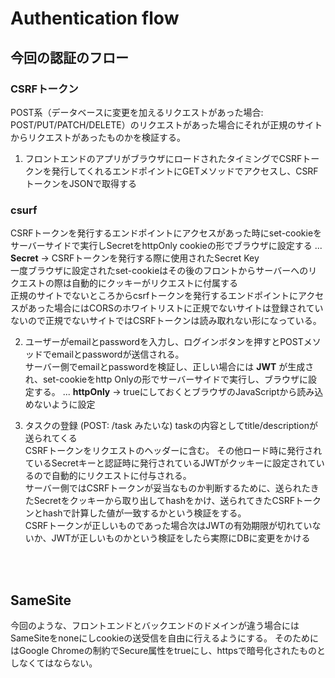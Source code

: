 # Authentication flow

## 今回の認証のフロー

### CSRFトークン
POST系（データベースに変更を加えるリクエストがあった場合: POST/PUT/PATCH/DELETE）のリクエストがあった場合にそれが正規のサイトからリクエストがあったものかを検証する。

1. フロントエンドのアプリがブラウザにロードされたタイミングでCSRFトークンを発行してくれるエンドポイントにGETメソッドでアクセスし、CSRFトークンをJSONで取得する
### __csurf__
CSRFトークンを発行するエンドポイントにアクセスがあった時にset-cookieをサーバーサイドで実行しSecretをhttpOnly cookieの形でブラウザに設定する
... __Secret__ -> CSRFトークンを発行する際に使用されたSecret Key
<br>
一度ブラウザに設定されたset-cookieはその後のフロントからサーバーへのリクエストの際は自動的にクッキーがリクエストに付属する
<br>
正規のサイトでないところからcsrfトークンを発行するエンドポイントにアクセスがあった場合にはCORSのホワイトリストに正規でないサイトは登録されていないので正規でないサイトではCSRFトークンは読み取れない形になっている。

2. ユーザーがemailとpasswordを入力し、ログインボタンを押すとPOSTメソッドでemailとpasswordが送信される。<br>
サーバー側でemailとpasswordを検証し、正しい場合には __JWT__ が生成され、set-cookieをhttp Onlyの形でサーバーサイドで実行し、ブラウザに設定する。
... __httpOnly__ -> trueにしておくとブラウザのJavaScriptから読み込めないように設定<br>

3. タスクの登録 (POST: /task みたいな)
taskの内容としてtitle/descriptionが送られてくる<br>
CSRFトークンをリクエストのヘッダーに含む。
その他ロード時に発行されているSecretキーと認証時に発行されているJWTがクッキーに設定されているので自動的にリクエストに付与される。<br>
サーバー側ではCSRFトークンが妥当なものか判断するために、送られたきたSecretをクッキーから取り出してhashをかけ、送られてきたCSRFトークンとhashで計算した値が一致するかという検証をする。<br>
CSRFトークンが正しいものであった場合次はJWTの有効期限が切れていないか、JWTが正しいものかという検証をしたら実際にDBに変更をかける
<br>
<br>

## SameSite
今回のような、フロントエンドとバックエンドのドメインが違う場合にはSameSiteをnoneにしcookieの送受信を自由に行えるようにする。
そのためにはGoogle Chromeの制約でSecure属性をtrueにし、httpsで暗号化されたものとしなくてはならない。